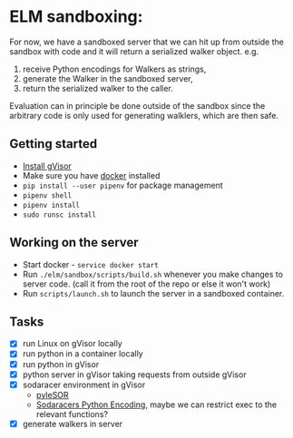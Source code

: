 # ELM sandboxing:

For now, we have a sandboxed server that we can hit up from outside the sandbox with code and it will return a serialized walker object. e.g.
1. receive Python encodings for Walkers as strings,
2. generate the Walker in the sandboxed server,
3. return the serialized walker to the caller.

Evaluation can in principle be done outside of the sandbox since the arbitrary code is only used for generating walklers, which are then safe.

## Getting started
- [Install gVisor](https://gvisor.dev/docs/user_guide/install/)
- Make sure you have [docker](https://docs.docker.com/get-docker/) installed
- `pip install --user pipenv` for package management
- `pipenv shell`
- `pipenv install`
- `sudo runsc install`

## Working on the server
- Start docker - `service docker start`
- Run `./elm/sandbox/scripts/build.sh` whenever you make changes to server code. (call it from the root of the repo or else it won't work)
- Run `scripts/launch.sh` to launch the server in a sandboxed container.


## Tasks

- [X] run Linux on gVisor locally
- [X] run python in a container locally
- [X] run python in gVisor
- [X] python server in gVisor taking requests from outside gVisor
- [X] sodaracer environment in gVisor
    - [pyleSOR](https://github.com/dmahan93/pyIesorPhysics)
    - [Sodaracers Python Encoding](https://github.com/CarperAI/ELM/pull/3), maybe we can restrict exec to the relevant functions?
- [X] generate walkers in server
